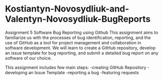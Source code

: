 # Kostiantyn-Novosydliuk-and-Valentyn-Novosydliuk-BugReports
Assignment 5 Software Bug Reporting using Github
This assignment aims to familiarize us with the processes of bug identification, reporting, and
the use of GitHub as a tool for project management and collaboration in software development.
We will learn to create a GitHub repository, develop an issue template for bug reporting, and
submit a detailed bug report on any software of our choice.

This assignment includes few main steps: 
-creating GitHub Repository
-developing an Issue Template
-reporting a bug
-featuring requests
